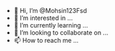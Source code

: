 - 👋 Hi, I’m @Mohsin123Fsd
- 👀 I’m interested in ...
- 🌱 I’m currently learning ...
- 💞️ I’m looking to collaborate on ...
- 📫 How to reach me ...

<!---
Mohsin123Fsd/Mohsin123Fsd is a ✨ special ✨ repository because its `README.md` (this file) appears on your GitHub profile.
You can click the Preview link to take a look at your changes.
--->
